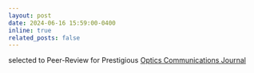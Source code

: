 ```yaml
---
layout: post
date: 2024-06-16 15:59:00-0400
inline: true
related_posts: false
---
```


selected to Peer-Review for Prestigious <a href="https://www.sciencedirect.com/journal/optics-communications">Optics Communications Journal</a>

